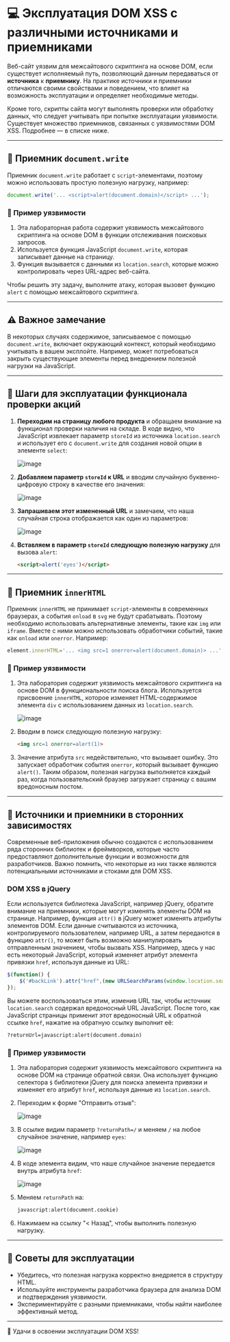 # 💻 Эксплуатация DOM XSS с различными источниками и приемниками

Веб-сайт уязвим для межсайтового скриптинга на основе DOM, если существует исполняемый путь, позволяющий данным передаваться от **источника** к **приемнику**. На практике источники и приемники отличаются своими свойствами и поведением, что влияет на возможность эксплуатации и определяет необходимые методы.

Кроме того, скрипты сайта могут выполнять проверки или обработку данных, что следует учитывать при попытке эксплуатации уязвимости. Существует множество приемников, связанных с уязвимостями DOM XSS. Подробнее — в списке ниже.

---

## 🎯 Приемник `document.write`

Приемник `document.write` работает с `script`-элементами, поэтому можно использовать простую полезную нагрузку, например:

```javascript
document.write('... <script>alert(document.domain)</script> ...');
```

### 🔧 Пример уязвимости

1. Эта лабораторная работа содержит уязвимость межсайтового скриптинга на основе DOM в функции отслеживания поисковых запросов.
2. Используется функция JavaScript `document.write`, которая записывает данные на страницу.
3. Функция вызывается с данными из `location.search`, которые можно контролировать через URL-адрес веб-сайта.

Чтобы решить эту задачу, выполните атаку, которая вызовет функцию `alert` с помощью межсайтового скриптинга.

---

## ⚠️ Важное замечание

В некоторых случаях содержимое, записываемое с помощью `document.write`, включает окружающий контекст, который необходимо учитывать в вашем эксплойте. Например, может потребоваться закрыть существующие элементы перед внедрением полезной нагрузки на JavaScript.

---

## 🧪 Шаги для эксплуатации функционала проверки акций

1. **Переходим на страницу любого продукта** и обращаем внимание на функционал проверки наличия на складе. В коде видно, что JavaScript извлекает параметр `storeId` из источника `location.search` и использует его с `document.write` для создания новой опции в элементе `select`:

   ![image](https://github.com/user-attachments/assets/678c0b7f-52a7-451d-94e9-1c91bac53d97)

2. **Добавляем параметр `storeId` к URL** и вводим случайную буквенно-цифровую строку в качестве его значения:

   ![image](https://github.com/user-attachments/assets/e425dd17-87ef-46be-b89b-534869423a7e)

3. **Запрашиваем этот измененный URL** и замечаем, что наша случайная строка отображается как один из параметров:

   ![image](https://github.com/user-attachments/assets/4b4ed25f-f08a-4d4b-be3f-d078b07e4af2)

4. **Вставляем в параметр `storeId` следующую полезную нагрузку** для вызова `alert`:

   ```html
   <script>alert('eyes')</script>
   ```

---

## 🎯 Приемник `innerHTML`

Приемник `innerHTML` не принимает `script`-элементы в современных браузерах, а события `onload` в `svg` не будут срабатывать. Поэтому необходимо использовать альтернативные элементы, такие как `img` или `iframe`. Вместе с ними можно использовать обработчики событий, такие как `onload` или `onerror`. Например:

```javascript
element.innerHTML='... <img src=1 onerror=alert(document.domain)> ...';
```

### 🔧 Пример уязвимости

1. Эта лаборатория содержит уязвимость межсайтового скриптинга на основе DOM в функциональности поиска блога. Используется присвоение `innerHTML`, которое изменяет HTML-содержимое элемента `div` с использованием данных из `location.search`.

   ![image](https://github.com/user-attachments/assets/8240629b-031c-4a4b-be90-71d354028f4a)

2. Вводим в поиск следующую полезную нагрузку:

   ```html
   <img src=1 onerror=alert(1)>
   ```

3. Значение атрибута `src` недействительно, что вызывает ошибку. Это запускает обработчик события `onerror`, который вызывает функцию `alert()`. Таким образом, полезная нагрузка выполняется каждый раз, когда пользовательский браузер загружает страницу с вашим вредоносным постом.

---

## 🎯 Источники и приемники в сторонних зависимостях

Современные веб-приложения обычно создаются с использованием ряда сторонних библиотек и фреймворков, которые часто предоставляют дополнительные функции и возможности для разработчиков. Важно помнить, что некоторые из них также являются потенциальными источниками и стоками для DOM XSS.

### DOM XSS в jQuery

Если используется библиотека JavaScript, например jQuery, обратите внимание на приемники, которые могут изменять элементы DOM на странице. Например, функция `attr()` в jQuery может изменять атрибуты элементов DOM. Если данные считываются из источника, контролируемого пользователем, например URL, а затем передаются в функцию `attr()`, то может быть возможно манипулировать отправленным значением, чтобы вызвать XSS. Например, здесь у нас есть некоторый JavaScript, который изменяет атрибут элемента привязки `href`, используя данные из URL:

```javascript
$(function() {
	$('#backLink').attr("href",(new URLSearchParams(window.location.search)).get('returnUrl'));
});
```

Вы можете воспользоваться этим, изменив URL так, чтобы источник `location.search` содержал вредоносный URL JavaScript. После того, как JavaScript страницы применит этот вредоносный URL к обратной ссылке `href`, нажатие на обратную ссылку выполнит её:

```html
?returnUrl=javascript:alert(document.domain)
```

### 🔧 Пример уязвимости

1. Эта лаборатория содержит уязвимость межсайтового скриптинга на основе DOM на странице обратной связи. Она использует функцию селектора `$` библиотеки jQuery для поиска элемента привязки и изменяет его атрибут `href`, используя данные из `location.search`.

2. Переходим к форме "Отправить отзыв":

   ![image](https://github.com/user-attachments/assets/f7ddb6cb-0a54-4d38-b3d7-acedc3a4eae5)

3. В ссылке видим параметр `?returnPath=/` и меняем `/` на любое случайное значение, например `eyes`:

   ![image](https://github.com/user-attachments/assets/e2517ec0-015a-48ff-9905-c9ad91648f9e)

4. В коде элемента видим, что наше случайное значение передается внутрь атрибута `href`:

   ![image](https://github.com/user-attachments/assets/328947fc-2532-44f8-8f13-8038b43e9f41)

5. Меняем `returnPath` на:

   ```html
   javascript:alert(document.cookie)
   ```

6. Нажимаем на ссылку "< Назад", чтобы выполнить полезную нагрузку.

---

## 🚀 Советы для эксплуатации

- Убедитесь, что полезная нагрузка корректно внедряется в структуру HTML.
- Используйте инструменты разработчика браузера для анализа DOM и подтверждения уязвимости.
- Экспериментируйте с разными приемниками, чтобы найти наиболее эффективный метод.

---

🎉 Удачи в освоении эксплуатации DOM XSS!
